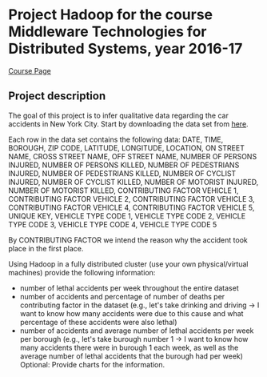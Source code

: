 # Project Hadoop for the course Middleware Technologies for Distributed Systems, year 2016-17

[Course Page](http://corsi.dei.polimi.it/distsys/)

## Project description

The goal of this project is to infer qualitative data regarding the car accidents in New York City. Start by downloading the data set from [here](http://home.deib.polimi.it/guinea/Materiale/Middleware/index.html).

Each row in the data set contains the following data: DATE, TIME, BOROUGH, ZIP CODE, LATITUDE, LONGITUDE, LOCATION, ON STREET NAME, CROSS STREET NAME, OFF STREET NAME, NUMBER OF PERSONS INJURED, NUMBER OF PERSONS KILLED, NUMBER OF PEDESTRIANS INJURED, NUMBER OF PEDESTRIANS KILLED, NUMBER OF CYCLIST INJURED, NUMBER OF CYCLIST KILLED, NUMBER OF MOTORIST INJURED, NUMBER OF MOTORIST KILLED, CONTRIBUTING FACTOR VEHICLE 1, CONTRIBUTING FACTOR VEHICLE 2, CONTRIBUTING FACTOR VEHICLE 3, CONTRIBUTING FACTOR VEHICLE 4, CONTRIBUTING FACTOR VEHICLE 5, UNIQUE KEY, VEHICLE TYPE CODE 1, VEHICLE TYPE CODE 2, VEHICLE TYPE CODE 3, VEHICLE TYPE CODE 4, VEHICLE TYPE CODE 5

By CONTRIBUTING FACTOR we intend the reason why the accident took place in the first place.

Using Hadoop in a fully distributed cluster (use your own physical/virtual machines) provide the following information:

- number of lethal accidents per week throughout the entire dataset
- number of accidents and percentage of number of deaths per contributing factor in the dataset (e.g., let's take drinking and driving -> I want to know how many accidents were due to this cause and what percentage of these accidents were also lethal)
- number of accidents and average number of lethal accidents per week per borough (e.g., let's take burough number 1 -> I want to know how many accidents there were in burough 1 each week, as well as the average number of lethal accidents that the burough had per week)
Optional: Provide charts for the information.
